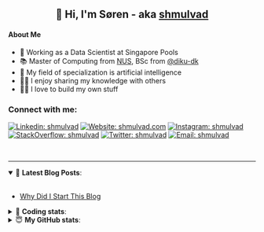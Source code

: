 <h2 align="center">
	👋 Hi, I'm Søren - aka <a href="https://shmulvad.com">shmulvad</a>
</h2>

#### About Me
- 🤖 Working as a Data Scientist at Singapore Pools
- 📚 Master of Computing from [NUS], BSc from [@diku-dk]
- 🧠 My field of specialization is artificial intelligence
- 👨‍🏫 I enjoy sharing my knowledge with others
- 👨‍💻 I love to build my own stuff

### Connect with me:

[![Linkedin: shmulvad](https://img.shields.io/badge/shmulvad-blue?style=flat&logo=Linkedin&logoColor=white)][linkedin]
[![Website: shmulvad.com](https://img.shields.io/badge/shmulvad.com-47CCCC?&style=flat&logo=Google-Chrome&logoColor=white)][website]
[![Instagram: shmulvad](https://img.shields.io/badge/-@shmulvad-purple?style=flat&logo=Instagram&logoColor=white)][instagram]
[![StackOverflow: shmulvad](https://img.shields.io/badge/shmulvad-FE7A16?style=flat&logo=stack-overflow&logoColor=white)][stackOverflow]
[![Twitter: shmulvad](https://img.shields.io/badge/@shmulvad-1ca0f1?style=flat&logo=twitter&logoColor=white)][twitter]
[![Email: shmulvad](https://img.shields.io/badge/shmulvad-D14836?style=flat&logo=gmail&logoColor=white)][mail]

<br />

---

<details open>
 <summary>📕 <b>Latest Blog Posts</b>: </summary>

<br>

<!-- BLOG-POST-LIST:START -->
- [Why Did I Start This Blog](https://shmulvad.com/blog/why-did-start-this-blog)
<!-- BLOG-POST-LIST:END -->

</details>

<!-- --- -->

<details>
 <summary>🤖 <b>Coding stats</b>: </summary>

<br>

NOTE: Doesn't track coding at work or work done in environments such as Jupyter Notebooks.

<!--START_SECTION:waka-->
![Code Time](http://img.shields.io/badge/Code%20Time-2%2C257%20hrs%2043%20mins-blue)

**I'm a Night 🦉** 

```text
🌞 Morning                439 commits         ██░░░░░░░░░░░░░░░░░░░░░░░   09.16 % 
🌆 Daytime                1260 commits        ███████░░░░░░░░░░░░░░░░░░   26.30 % 
🌃 Evening                1953 commits        ██████████░░░░░░░░░░░░░░░   40.77 % 
🌙 Night                  1138 commits        ██████░░░░░░░░░░░░░░░░░░░   23.76 % 
```


📊 **This Week I Spent My Time On** 

```text
💬 Programming Languages: 
Python                   9 hrs 47 mins       ███████████████████░░░░░░   75.95 % 
Other                    1 hr 32 mins        ███░░░░░░░░░░░░░░░░░░░░░░   11.98 % 
Text                     40 mins             █░░░░░░░░░░░░░░░░░░░░░░░░   05.23 % 
Bash                     14 mins             ░░░░░░░░░░░░░░░░░░░░░░░░░   01.92 % 
CSS                      11 mins             ░░░░░░░░░░░░░░░░░░░░░░░░░   01.47 % 

🔥 Editors: 
VS Code                  10 hrs 46 mins      █████████████████████░░░░   83.59 % 
Zsh                      1 hr 32 mins        ███░░░░░░░░░░░░░░░░░░░░░░   11.95 % 
Sublime Text             34 mins             █░░░░░░░░░░░░░░░░░░░░░░░░   04.46 % 

🐱‍💻 Projects: 
company-scrapers         6 hrs 58 mins       ██████████████░░░░░░░░░░░   54.11 % 
datapakke-interface      2 hrs 23 mins       █████░░░░░░░░░░░░░░░░░░░░   18.61 % 
overvaagning-admin       1 hr 16 mins        ██░░░░░░░░░░░░░░░░░░░░░░░   09.83 % 
hit-locator              48 mins             ██░░░░░░░░░░░░░░░░░░░░░░░   06.31 % 
AdventOfCode             36 mins             █░░░░░░░░░░░░░░░░░░░░░░░░   04.77 % 
```


 Last Updated on 16/12/2023 18:39:54 UTC
<!--END_SECTION:waka-->

</details>

<!-- --- -->

<details>
 <summary>😇 <b>My GitHub stats</b>: </summary>

<br>

<img align="left" alt="shmulvad's Github Stats" src="https://github-readme-stats.vercel.app/api?username=shmulvad&show_icons=true&hide_border=true" />

</details>



[website]: https://shmulvad.com
[twitter]: https://twitter.com/shmulvad
[linkedin]: https://linkedin.com/in/shmulvad
[instagram]: https://instagram.com/shmulvad
[stackOverflow]: https://stackoverflow.com/users/9248793/shmulvad
[mail]: mailto:shmulvad@gmail.com
[@diku-dk]: https://github.com/diku-dk
[github]: https://github.com/shmulvad
[NUS]: https://www.nus.edu.sg